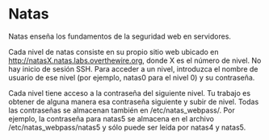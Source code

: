 # Natas

Natas enseña los fundamentos de la seguridad web en servidores.

Cada nivel de natas consiste en su propio sitio web ubicado en http://natasX.natas.labs.overthewire.org, donde X es el número de nivel. No hay inicio de sesión SSH. Para acceder a un nivel, introduzca el nombre de usuario de ese nivel (por ejemplo, natas0 para el nivel 0) y su contraseña.

Cada nivel tiene acceso a la contraseña del siguiente nivel. Tu trabajo es obtener de alguna manera esa contraseña siguiente y subir de nivel. Todas las contraseñas se almacenan también en /etc/natas_webpass/. Por ejemplo, la contraseña para natas5 se almacena en el archivo /etc/natas_webpass/natas5 y sólo puede ser leída por natas4 y natas5.
